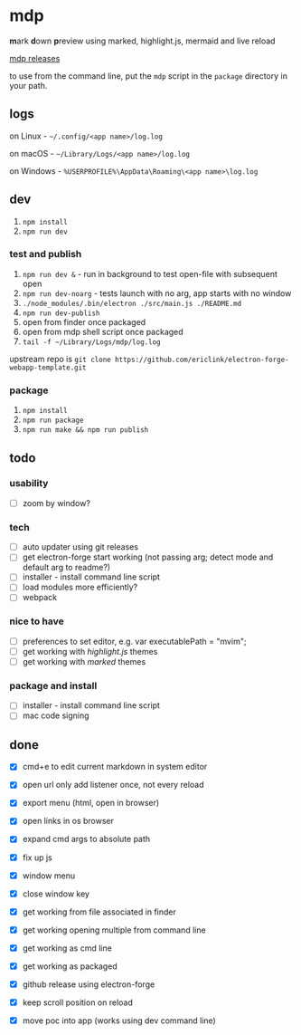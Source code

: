 # mdp
**m**ark **d**own **p**review using marked, highlight.js, mermaid and live reload

[mdp releases](https://github.com/ericlink/mdp/releases)

to use from the command line, put the `mdp` script in the `package` directory in your path.

## logs
on Linux - `~/.config/<app name>/log.log`

on macOS - `~/Library/Logs/<app name>/log.log`

on Windows - `%USERPROFILE%\AppData\Roaming\<app name>\log.log`


## dev
1. `npm install`
1. `npm run dev`

### test and publish
1. `npm run dev &` - run in background to test open-file with subsequent open
1. `npm run dev-noarg` - tests launch with no arg, app starts with no window
1. `./node_modules/.bin/electron ./src/main.js ./README.md`
1. `npm run dev-publish`
1. open from finder once packaged
1. open from mdp shell script once packaged
1. `tail -f ~/Library/Logs/mdp/log.log`

upstream repo is `git clone https://github.com/ericlink/electron-forge-webapp-template.git`

### package
1. `npm install`
1. `npm run package`
1. `npm run make && npm run publish`

## todo

### usability
- [ ] zoom by window?

### tech
- [ ] auto updater using git releases
- [ ] get electron-forge start working (not passing arg; detect mode and default arg to readme?)
- [ ] installer - install command line script
- [ ] load modules more efficiently?
- [ ] webpack

### nice to have
- [ ] preferences to set editor, e.g.  var executablePath = "mvim";
- [ ] get working with *highlight.js* themes
- [ ] get working with *marked* themes

### package and install
- [ ] installer - install command line script
- [ ] mac code signing

## done
- [x] cmd+e to edit current markdown in system editor
- [x] open url only add listener once, not every reload
- [x] export menu (html, open in browser)
- [x] open links in os browser
- [x] expand cmd args to absolute path
- [x] fix up js
- [x] window menu
- [x] close window key
- [x] get working from file associated in finder
- [x] get working opening multiple from command line
- [x] get working as cmd line
- [x] get working as packaged
- [x] github release using electron-forge
- [x] keep scroll position on reload
- [x] move poc into app (works using dev command line)


